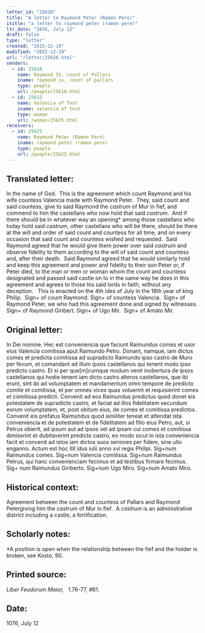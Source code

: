 ```yaml
---
letter_id: "25626"
title: "A letter to Raymond Peter (Ramon Pere)"
ititle: "a letter to raymond peter (ramon pere)"
ltr_date: "1076, July 12"
draft: false
type: "letter"
created: "2015-12-19"
modified: "2015-12-19"
url: "/letter/25626.html"
senders:
  - id: 25618
    name: Raymond IV, count of Pallars
    iname: raymond iv, count of pallars
    type: people
    url: /people/25618.html
  - id: 25615
    name: Valencia of Tost
    iname: valencia of tost
    type: woman
    url: /woman/25615.html
receivers:
  - id: 25625
    name: Raymond Peter (Ramon Pere)
    iname: raymond peter (ramon pere)
    type: people
    url: /people/25625.html
---
```

<h2> Translated letter:</h2><p>In the name of God.&nbsp; This is the agreement which count Raymond and his wife countess Valencia made with Raymond Peter.&nbsp; They, said count and said countess, give to said Raymond the <i>castrum</i> of Mur in fief, and commend to him the castellans who now hold that said <i>castrum</i>.&nbsp; And if there should be in whatever way an opening* among those castellans who today hold said <i>castrum</i>, other castellans who will be there, should be there at the will and order of said count and countess for all time, and on every occasion that said count and countess wished and requested.&nbsp; Said Raymond agreed that he would give them power over said <i>castrum</i> and observe fidelity to them according to the will of said count and countess and, after their death.&nbsp; Said Raymond agreed that he would similarly hold and keep this agreement and power and fidelity to their son Peter or, if Peter died, to the man or men or woman whom the count and countess designated and passed said castle on to in the same way he does in this agreement and agrees to those his said lords in faith, without any deception.&nbsp;&nbsp; This is enacted on the 4th ides of July in the 16th year of king Philip.&nbsp; Sign+ of count Raymond. Sign+ of countess Valencia.&nbsp; Sign+ of Raymond Peter, we who had this agreement done and signed by witnesses.&nbsp; Sign+ of Raymond Giribert. Sign+ of Ugo Mir.&nbsp; Sign+ of Amato Mir.</p><h2 class="mt-4"> Original letter:</h2><p class="Bodytext31">In Dei nomine. Hec est conveniencia que faciunt Raimundus comes et uxor eius Valencia comitissa aput Raimundo Petro. Donant, namque, iam dictus comes et predicta comitissa ad supradicto Raimundo ipso castro de Muro per fevum, et comandant ad illum ipsos castellanos qui tenent modo ipso predicto castro. Et si per que[m]cumque modum venit inobertura de ipsos castellanos qui hodie tenent iam dicto castro alteros castellanos, que ibi erunt, sint ibi ad volumptatem et mandamentum omni tempore de predicto comite et comitissa, et per omnes vices quas voluerint et requisierint comes et comitissa predicti. Convenit ad eos Raimundus predictus quod donet eis potestatem de supradicto castro, et faciat ad illos fidelitatem secundum eorum volumptatem, et, post obitum eius, de comes et comitissa predictos. Convenit eis prefatus Raimundus quod similiter teneat et attendat ista conveniencia et de potestatem et de fidelitatem ad filio eius Petro, aut, si Petrus obierit, ad ipsum aut ad ipsos vel ad ipsam cui comes et comitissa dimiserint et dubitaverint predicto castro, eo modo sicut in ista conveniencia facit et convenit ad istos iam dictos suos seniores per fidem, sine ullo enganno. Actum est hoc IIII idus iulii anno xvi regis Philipi. Sig+num Raimundus comes. Sig+num Valencia comitissa. Sig+num Raimundus Petrus, qui hanc convenienciam fecimus et ad testibus firmare fecimus. Sig+ num Raimundus Giriberto. Sig+num Ugo Miro. Sig+num Amato Miro.<span></span></p><h2 class="mt-4"> Historical context:</h2><p>Agreement between the count and countess of Pallars and Raymond Petergiving him the <i>castrum</i> of Mur in fief.&nbsp; A <i>castrum</i> is an administrative district including a castle, a fortification.</p><h2 class="mt-4"> Scholarly notes:</h2><p>*A position is open when the relationship between the fief and the holder is broken, see Kosto, 90.</p><h2 class="mt-4"> Printed source:</h2><p><i>Liber Feudorum Maior, </i>&nbsp;&nbsp;1.76-77, #61.</p><h2 class="mt-4"> Date:</h2>1076, July 12